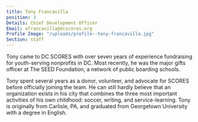 ```yaml
---
title: Tony Francavilla
position: 3
Details: Chief Development Officer
Email: afrancavilla@dcscores.org
Profile Image: "/uploads/profile--tony-francavilla.jpg"
Section: staff
---
```


Tony came to DC SCORES with over seven years of experience fundraising for youth-serving nonprofits in DC. Most recently, he was the major gifts officer at The SEED Foundation, a network of public boarding schools.

Tony spent several years as a donor, volunteer, and advocate for SCORES before officially joining the team. He can still hardly believe that an organization exists in his city that combines the three most important activities of his own childhood: soccer, writing, and service-learning. Tony is originally from Carlisle, PA, and graduated from Georgetown University with a degree in English.